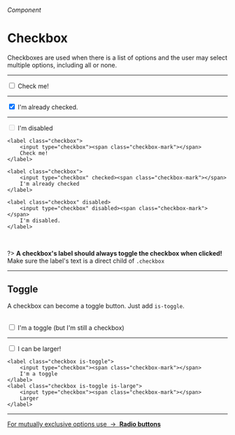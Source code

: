 <h6 class="subtitle is-6 is-uppercase has-text-grey">Component</h6><h1 class="title is-serif is-1 has-text-weight-bold">Checkbox</h1>
<p class="subtitle is-5">
    <span class="has-text-weight-semibold">Checkboxes</span> are used when there is a list of options and the user may select multiple options, including all or none.
</p>

<hr class="is-large is-visible">

<div class="box is-well is-marginless is-large">
    <label class="checkbox">
        <input type="checkbox"><span class="checkbox-mark"></span>
        Check me!
    </label>
    <hr class="is-smaller">
    <label class="checkbox">
        <input type="checkbox" checked><span class="checkbox-mark"></span>
        I'm already checked.
    </label>
    <hr class="is-smaller">
    <label class="checkbox" disabled>
        <input type="checkbox" disabled><span class="checkbox-mark"></span>
        I'm disabled
    </label>
</div>

    <label class="checkbox">
        <input type="checkbox"><span class="checkbox-mark"></span>
        Check me!
    </label>

    <label class="checkbox">
        <input type="checkbox" checked><span class="checkbox-mark"></span>
        I'm already checked
    </label>

    <label class="checkbox" disabled>
        <input type="checkbox" disabled><span class="checkbox-mark"></span>
        I'm disabled.
    </label>
<br>

?> **A checkbox's label should always toggle the checkbox when clicked!**<br>Make sure the label's text is a direct child of `.checkbox`

<hr class="is-large is-visible">

<h2 class="title is-4 is-family-sans-serif">Toggle</h2>

A checkbox can become a toggle button. Just add `is-toggle`.<br><br>

<div class="box is-well is-marginless is-large">
    <label class="checkbox is-toggle">
        <input type="checkbox"><span class="checkbox-mark"></span>
        I'm a toggle (but I'm still a checkbox)
    </label>
    <hr class="is-visible">
    <label class="checkbox is-toggle is-large">
        <input type="checkbox"><span class="checkbox-mark"></span>
        I can be larger!
    </label>
</div>

    <label class="checkbox is-toggle">
        <input type="checkbox"><span class="checkbox-mark"></span>
        I'm a toggle
    </label>
    <label class="checkbox is-toggle is-large">
        <input type="checkbox"><span class="checkbox-mark"></span>
        Larger
    </label>
<hr>

<a href="#/radio" class="box is-bordered">
    For mutually exclusive options use &nbsp;→&nbsp; <strong class="has-text-primary">Radio buttons</strong>
</a>